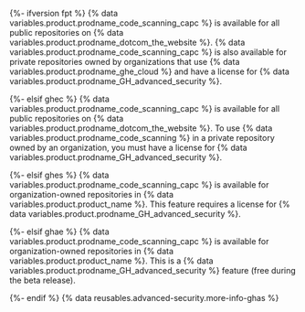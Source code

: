 {%- ifversion fpt %}
{% data variables.product.prodname_code_scanning_capc %} is available for all public repositories on {% data variables.product.prodname_dotcom_the_website %}. {% data variables.product.prodname_code_scanning_capc %} is also available for private repositories owned by organizations that use {% data variables.product.prodname_ghe_cloud %} and have a license for {% data variables.product.prodname_GH_advanced_security %}.

{%- elsif ghec %}
{% data variables.product.prodname_code_scanning_capc %} is available for all public repositories on {% data variables.product.prodname_dotcom_the_website %}. To use {% data variables.product.prodname_code_scanning %} in a private repository owned by an organization, you must have a license for {% data variables.product.prodname_GH_advanced_security %}.

{%- elsif ghes %}
{% data variables.product.prodname_code_scanning_capc %} is available for organization-owned repositories in {% data variables.product.product_name %}. This feature requires a license for {% data variables.product.prodname_GH_advanced_security %}.

{%- elsif ghae %}
{% data variables.product.prodname_code_scanning_capc %} is available for organization-owned repositories in {% data variables.product.product_name %}. This is a {% data variables.product.prodname_GH_advanced_security %} feature (free during the beta release).

{%- endif %} {% data reusables.advanced-security.more-info-ghas %}
